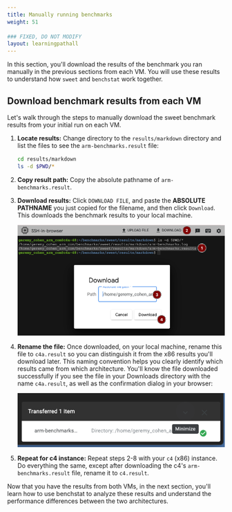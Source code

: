 ```yaml
---
title: Manually running benchmarks
weight: 51

### FIXED, DO NOT MODIFY
layout: learningpathall
---
```


In this section, you'll download the results of the benchmark you ran manually in the previous sections from each VM. You will use these results to understand how `sweet` and `benchstat` work together.

## Download benchmark results from each VM
Let's walk through the steps to manually download the sweet benchmark results from your initial run on each VM.


1. **Locate results:** Change directory to the `results/markdown` directory and list the files to see the `arm-benchmarks.result` file:

   ```bash
   cd results/markdown
   ls -d $PWD/*
   ```

2. **Copy result path:** Copy the absolute pathname of `arm-benchmarks.result`.

3. **Download results:** Click `DOWNLOAD FILE`, and paste the **ABSOLUTE PATHNAME** you just copied for the filename, and then click `Download`. This downloads the benchmark results to your local machine.

   ![](images/run_manually/6.png)

4. **Rename the file:** Once downloaded, on your local machine, rename this file to `c4a.result` so you can distinguish it from the x86 results you'll download later. This naming convention helps you clearly identify which results came from which architecture. You'll know the file downloaded successfully if you see the file in your Downloads directory with the name `c4a.result`, as well as the confirmation dialog in your browser:

   ![](images/run_manually/7.png)

5. **Repeat for c4 instance:** Repeat steps 2-8 with your `c4` (x86) instance. Do everything the same, except after downloading the c4's `arm-benchmarks.result` file, rename it to `c4.result`.

Now that you have the results from both VMs, in the next section, you'll learn how to use benchstat to analyze these results and understand the performance differences between the two architectures.
